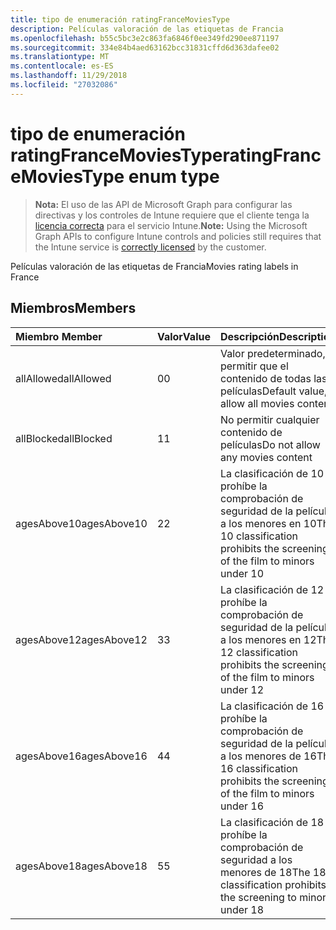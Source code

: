 ```yaml
---
title: tipo de enumeración ratingFranceMoviesType
description: Películas valoración de las etiquetas de Francia
ms.openlocfilehash: b55c5bc3e2c863fa6846f0ee349fd290ee871197
ms.sourcegitcommit: 334e84b4aed63162bcc31831cffd6d363dafee02
ms.translationtype: MT
ms.contentlocale: es-ES
ms.lasthandoff: 11/29/2018
ms.locfileid: "27032086"
---
```

# <a name="ratingfrancemoviestype-enum-type"></a><span data-ttu-id="41132-103">tipo de enumeración ratingFranceMoviesType</span><span class="sxs-lookup"><span data-stu-id="41132-103">ratingFranceMoviesType enum type</span></span>

> <span data-ttu-id="41132-104">**Nota:** El uso de las API de Microsoft Graph para configurar las directivas y los controles de Intune requiere que el cliente tenga la [licencia correcta](https://go.microsoft.com/fwlink/?linkid=839381) para el servicio Intune.</span><span class="sxs-lookup"><span data-stu-id="41132-104">**Note:** Using the Microsoft Graph APIs to configure Intune controls and policies still requires that the Intune service is [correctly licensed](https://go.microsoft.com/fwlink/?linkid=839381) by the customer.</span></span>

<span data-ttu-id="41132-105">Películas valoración de las etiquetas de Francia</span><span class="sxs-lookup"><span data-stu-id="41132-105">Movies rating labels in France</span></span>
## <a name="members"></a><span data-ttu-id="41132-106">Miembros</span><span class="sxs-lookup"><span data-stu-id="41132-106">Members</span></span>
|<span data-ttu-id="41132-107">Miembro	</span><span class="sxs-lookup"><span data-stu-id="41132-107">Member</span></span>|<span data-ttu-id="41132-108">Valor</span><span class="sxs-lookup"><span data-stu-id="41132-108">Value</span></span>|<span data-ttu-id="41132-109">Descripción</span><span class="sxs-lookup"><span data-stu-id="41132-109">Description</span></span>|
|:---|:---|:---|
|<span data-ttu-id="41132-110">allAllowed</span><span class="sxs-lookup"><span data-stu-id="41132-110">allAllowed</span></span>|<span data-ttu-id="41132-111">0</span><span class="sxs-lookup"><span data-stu-id="41132-111">0</span></span>|<span data-ttu-id="41132-112">Valor predeterminado, permitir que el contenido de todas las películas</span><span class="sxs-lookup"><span data-stu-id="41132-112">Default value, allow all movies content</span></span>|
|<span data-ttu-id="41132-113">allBlocked</span><span class="sxs-lookup"><span data-stu-id="41132-113">allBlocked</span></span>|<span data-ttu-id="41132-114">1</span><span class="sxs-lookup"><span data-stu-id="41132-114">1</span></span>|<span data-ttu-id="41132-115">No permitir cualquier contenido de películas</span><span class="sxs-lookup"><span data-stu-id="41132-115">Do not allow any movies content</span></span>|
|<span data-ttu-id="41132-116">agesAbove10</span><span class="sxs-lookup"><span data-stu-id="41132-116">agesAbove10</span></span>|<span data-ttu-id="41132-117">2</span><span class="sxs-lookup"><span data-stu-id="41132-117">2</span></span>|<span data-ttu-id="41132-118">La clasificación de 10 prohíbe la comprobación de seguridad de la película a los menores en 10</span><span class="sxs-lookup"><span data-stu-id="41132-118">The 10 classification prohibits the screening of the film to minors under 10</span></span>|
|<span data-ttu-id="41132-119">agesAbove12</span><span class="sxs-lookup"><span data-stu-id="41132-119">agesAbove12</span></span>|<span data-ttu-id="41132-120">3</span><span class="sxs-lookup"><span data-stu-id="41132-120">3</span></span>|<span data-ttu-id="41132-121">La clasificación de 12 prohíbe la comprobación de seguridad de la película a los menores en 12</span><span class="sxs-lookup"><span data-stu-id="41132-121">The 12 classification prohibits the screening of the film to minors under 12</span></span>|
|<span data-ttu-id="41132-122">agesAbove16</span><span class="sxs-lookup"><span data-stu-id="41132-122">agesAbove16</span></span>|<span data-ttu-id="41132-123">4</span><span class="sxs-lookup"><span data-stu-id="41132-123">4</span></span>|<span data-ttu-id="41132-124">La clasificación de 16 prohíbe la comprobación de seguridad de la película a los menores de 16</span><span class="sxs-lookup"><span data-stu-id="41132-124">The 16 classification prohibits the screening of the film to minors under 16</span></span>|
|<span data-ttu-id="41132-125">agesAbove18</span><span class="sxs-lookup"><span data-stu-id="41132-125">agesAbove18</span></span>|<span data-ttu-id="41132-126">5</span><span class="sxs-lookup"><span data-stu-id="41132-126">5</span></span>|<span data-ttu-id="41132-127">La clasificación de 18 prohíbe la comprobación de seguridad a los menores de 18</span><span class="sxs-lookup"><span data-stu-id="41132-127">The 18 classification prohibits the screening to minors under 18</span></span>|



